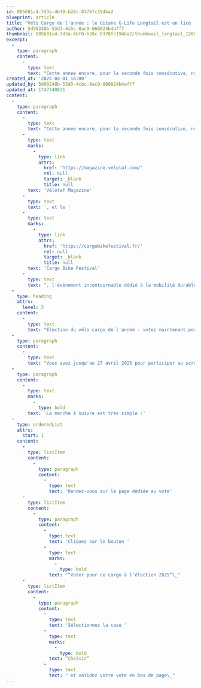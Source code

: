 ```yaml
---
id: 085681c4-7d3a-4bf0-b28c-8378fc194ba2
blueprint: article
title: "Vélo Cargo de l'année : le Gitane G-Life Longtail est en lice !"
author: 5d90248b-53d3-4cbc-8ac9-066824b4aff7
thumbnail: 085681c4-7d3a-4bf0-b28c-8378fc194ba2/thumbnail_longtail_1200_600.jpg
excerpt:
  -
    type: paragraph
    content:
      -
        type: text
        text: "Cette année encore, pour la seconde fois consécutive, notre Gitane G-Life Longtail se distingue en se positionnant parmi les finalistes du concours couronnant le meilleur vélo cargo de l'année 2025."
created_at: '2025-04-01 16:00'
updated_by: 5d90248b-53d3-4cbc-8ac9-066824b4aff7
updated_at: 1747740831
content:
  -
    type: paragraph
    content:
      -
        type: text
        text: "Cette année encore, pour la seconde fois consécutive, notre Gitane G-Life Longtail se distingue en se positionnant parmi les finalistes du concours couronnant le meilleur vélo cargo de l'année 2025. Organisé par "
      -
        type: text
        marks:
          -
            type: link
            attrs:
              href: 'https://magazine.velotaf.com/'
              rel: null
              target: _blank
              title: null
        text: 'Vélotaf Magazine'
      -
        type: text
        text: ', et le '
      -
        type: text
        marks:
          -
            type: link
            attrs:
              href: 'https://cargobikefestival.fr/'
              rel: null
              target: _blank
              title: null
        text: 'Cargo Bike Festival'
      -
        type: text
        text: ", l'évènement incontournable dédié à la mobilité durable et aux dernières innovations dans le monde du vélo cargo."
  -
    type: heading
    attrs:
      level: 3
    content:
      -
        type: text
        text: "Election du vélo cargo de l'année : votez maintenant pour notre Gitane G-Life Longtail !"
  -
    type: paragraph
    content:
      -
        type: text
        text: "Vous avez jusqu'au 27 avril 2025 pour participer au scrutin et désigner notre Longtail lauréat de ce concours !"
  -
    type: paragraph
    content:
      -
        type: text
        marks:
          -
            type: bold
        text: 'La marche à suivre est très simple :'
  -
    type: orderedList
    attrs:
      start: 1
    content:
      -
        type: listItem
        content:
          -
            type: paragraph
            content:
              -
                type: text
                text: 'Rendez-vous sur la page dédiée au vote'
      -
        type: listItem
        content:
          -
            type: paragraph
            content:
              -
                type: text
                text: 'Cliquez sur le bouton '
              -
                type: text
                marks:
                  -
                    type: bold
                text: "“Voter pour ce cargo à l’élection 2025”\_"
      -
        type: listItem
        content:
          -
            type: paragraph
            content:
              -
                type: text
                text: 'Sélectionnez la case '
              -
                type: text
                marks:
                  -
                    type: bold
                text: “Choisir”
              -
                type: text
                text: " et validez votre vote en bas de page\_"
---
```

